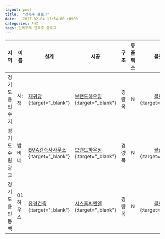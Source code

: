 ```yaml
---
layout: post
title:  "건축주 블로그"
date:   2017-02-04 11:54:00 +0900
categories: 자료
tags: 단독주택 건축주 블로그
---
```


| 지역 | 이름 | 설계 | 시공 | 구조 | 듀플렉스 | 블로그 | 링크 |
| --- | --- | --- | --- | :-: | :---: | :---: | --- |
| 경기도 용인 수지 | 시:적 | [재귀당][01]{:target="_blank"} | [브랜드하우징][01_1]{:target="_blank"} | 경량목 | N | [블로그][01_blog]{:target="_blank"} | [전원속의 내집][01_2]{:target="_blank"} |
| 경기도 수원 광교 | 밤비네 | [EMA건축사사무소][02]{:target="_blank"} | [브랜드하우징][01_1]{:target="_blank"} | 경량목 | N | [블로그][02_blog]{:target="_blank"} |
| 경기도 용인 동백 | 01 하우스 | [유경건축][03]{:target="_blank"} | [시스홈씨엔엘][03_1]{:target="_blank"} | 경량목 | N | [블로그][03_blog]{:target="_blank"} | |

[03]: http://officekyuhng.com/index.php/residential/01-house/
[03_blog]: http://blog.naver.com/hyewon98
[03_1]: https://story.kakao.com/ch/syshome


[02]: http://emanas.synology.me/wordpress/광교-단독주택/
[02_blog]: http://blog.naver.com/withzzinpang

[01]: http://jaeguidang.com/220817933649
[01_blog]: http://artknitting.blog.me/220820782093
[01_1]: http://cafe.naver.com/metalwood
[01_2]: http://navercast.naver.com/magazine_contents.nhn?rid=1433&contents_id=125586